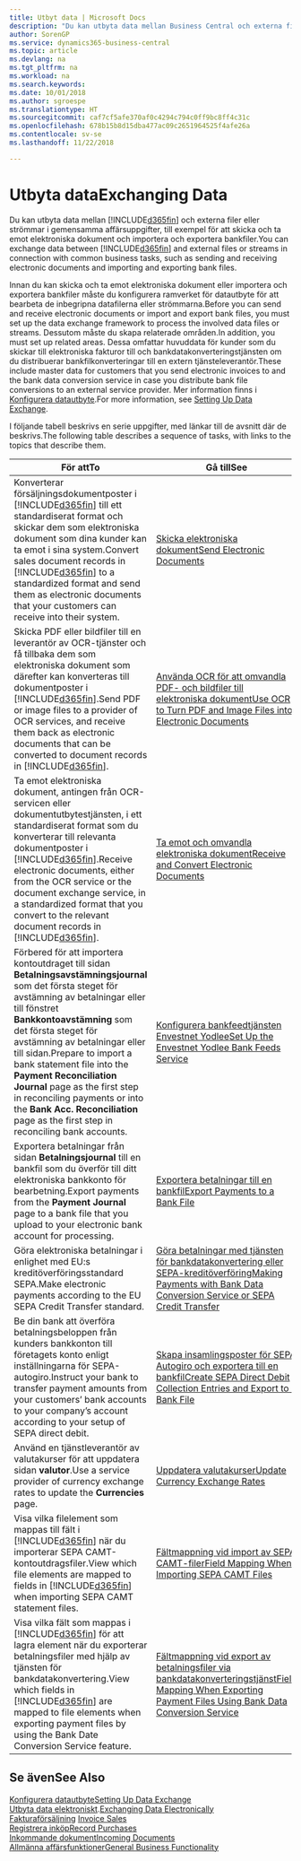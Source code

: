 ```yaml
---
title: Utbyt data | Microsoft Docs
description: "Du kan utbyta data mellan Business Central och externa filer eller strömmar i gemensamma affärsuppgifter, till exempel för att skicka och ta emot elektroniska dokument och importera och exportera bankfiler."
author: SorenGP
ms.service: dynamics365-business-central
ms.topic: article
ms.devlang: na
ms.tgt_pltfrm: na
ms.workload: na
ms.search.keywords: 
ms.date: 10/01/2018
ms.author: sgroespe
ms.translationtype: HT
ms.sourcegitcommit: caf7cf5afe370af0c4294c794c0ff9bc8ff4c31c
ms.openlocfilehash: 678b15b8d15dba477ac09c2651964525f4afe26a
ms.contentlocale: sv-se
ms.lasthandoff: 11/22/2018

---
```

# <a name="exchanging-data"></a><span data-ttu-id="d3b89-103">Utbyta data</span><span class="sxs-lookup"><span data-stu-id="d3b89-103">Exchanging Data</span></span>
<span data-ttu-id="d3b89-104">Du kan utbyta data mellan [!INCLUDE[d365fin](includes/d365fin_md.md)] och externa filer eller strömmar i gemensamma affärsuppgifter, till exempel för att skicka och ta emot elektroniska dokument och importera och exportera bankfiler.</span><span class="sxs-lookup"><span data-stu-id="d3b89-104">You can exchange data between [!INCLUDE[d365fin](includes/d365fin_md.md)] and external files or streams in connection with common business tasks, such as sending and receiving electronic documents and importing and exporting bank files.</span></span>  

<span data-ttu-id="d3b89-105">Innan du kan skicka och ta emot elektroniska dokument eller importera och exportera bankfiler måste du konfigurera ramverket för datautbyte för att bearbeta de inbegripna datafilerna eller strömmarna.</span><span class="sxs-lookup"><span data-stu-id="d3b89-105">Before you can send and receive electronic documents or import and export bank files, you must set up the data exchange framework to process the involved data files or streams.</span></span> <span data-ttu-id="d3b89-106">Dessutom måste du skapa relaterade områden.</span><span class="sxs-lookup"><span data-stu-id="d3b89-106">In addition, you must set up related areas.</span></span> <span data-ttu-id="d3b89-107">Dessa omfattar huvuddata för kunder som du skickar till elektroniska fakturor till och bankdatakonverteringstjänsten om du distribuerar bankfilkonverteringar till en extern tjänsteleverantör.</span><span class="sxs-lookup"><span data-stu-id="d3b89-107">These include master data for customers that you send electronic invoices to and the bank data conversion service in case you distribute bank file conversions to an external service provider.</span></span> <span data-ttu-id="d3b89-108">Mer information finns i [Konfigurera datautbyte](across-set-up-data-exchange.md).</span><span class="sxs-lookup"><span data-stu-id="d3b89-108">For more information, see [Setting Up Data Exchange](across-set-up-data-exchange.md).</span></span>  

 <span data-ttu-id="d3b89-109">I följande tabell beskrivs en serie uppgifter, med länkar till de avsnitt där de beskrivs.</span><span class="sxs-lookup"><span data-stu-id="d3b89-109">The following table describes a sequence of tasks, with links to the topics that describe them.</span></span>  

|<span data-ttu-id="d3b89-110">**För att**</span><span class="sxs-lookup"><span data-stu-id="d3b89-110">**To**</span></span>|<span data-ttu-id="d3b89-111">**Gå till**</span><span class="sxs-lookup"><span data-stu-id="d3b89-111">**See**</span></span>|  
|------------|-------------|  
|<span data-ttu-id="d3b89-112">Konverterar försäljningsdokumentposter i [!INCLUDE[d365fin](includes/d365fin_md.md)] till ett standardiserat format och skickar dem som elektroniska dokument som dina kunder kan ta emot i sina system.</span><span class="sxs-lookup"><span data-stu-id="d3b89-112">Convert sales document records in [!INCLUDE[d365fin](includes/d365fin_md.md)] to a standardized format and send them as electronic documents that your customers can receive into their system.</span></span>|[<span data-ttu-id="d3b89-113">Skicka elektroniska dokument</span><span class="sxs-lookup"><span data-stu-id="d3b89-113">Send Electronic Documents</span></span>](sales-how-to-send-electronic-documents.md)|  
|<span data-ttu-id="d3b89-114">Skicka PDF eller bildfiler till en leverantör av OCR-tjänster och få tillbaka dem som elektroniska dokument som därefter kan konverteras till dokumentposter i [!INCLUDE[d365fin](includes/d365fin_md.md)].</span><span class="sxs-lookup"><span data-stu-id="d3b89-114">Send PDF or image files to a provider of OCR services, and receive them back as electronic documents that can be converted to document records in [!INCLUDE[d365fin](includes/d365fin_md.md)].</span></span>|[<span data-ttu-id="d3b89-115">Använda OCR för att omvandla PDF- och bildfiler till elektroniska dokument</span><span class="sxs-lookup"><span data-stu-id="d3b89-115">Use OCR to Turn PDF and Image Files into Electronic Documents</span></span>](across-how-use-ocr-pdf-images-files.md)|  
|<span data-ttu-id="d3b89-116">Ta emot elektroniska dokument, antingen från OCR-servicen eller dokumentutbytestjänsten, i ett standardiserat format som du konverterar till relevanta dokumentposter i [!INCLUDE[d365fin](includes/d365fin_md.md)].</span><span class="sxs-lookup"><span data-stu-id="d3b89-116">Receive electronic documents, either from the OCR service or the document exchange service, in a standardized format that you convert to the relevant document records in [!INCLUDE[d365fin](includes/d365fin_md.md)].</span></span>|[<span data-ttu-id="d3b89-117">Ta emot och omvandla elektroniska dokument</span><span class="sxs-lookup"><span data-stu-id="d3b89-117">Receive and Convert Electronic Documents</span></span>](purchasing-how-to-receive-and-convert-electronic-documents.md)|  
|<span data-ttu-id="d3b89-118">Förbered för att importera kontoutdraget till sidan **Betalningsavstämningsjournal** som det första steget för avstämning av betalningar eller till fönstret **Bankkontoavstämning** som det första steget för avstämning av betalningar eller till sidan.</span><span class="sxs-lookup"><span data-stu-id="d3b89-118">Prepare to import a bank statement file into the **Payment Reconciliation Journal** page as the first step in reconciling payments or into the **Bank Acc. Reconciliation** page as the first step in reconciling bank accounts.</span></span>|[<span data-ttu-id="d3b89-119">Konfigurera bankfeedtjänsten Envestnet Yodlee</span><span class="sxs-lookup"><span data-stu-id="d3b89-119">Set Up the Envestnet Yodlee Bank Feeds Service</span></span>](bank-how-setup-bank-statement-service.md)|  
|<span data-ttu-id="d3b89-120">Exportera betalningar från sidan **Betalningsjournal** till en bankfil som du överför till ditt elektroniska bankkonto för bearbetning.</span><span class="sxs-lookup"><span data-stu-id="d3b89-120">Export payments from the **Payment Journal** page to a bank file that you upload to your electronic bank account for processing.</span></span>|[<span data-ttu-id="d3b89-121">Exportera betalningar till en bankfil</span><span class="sxs-lookup"><span data-stu-id="d3b89-121">Export Payments to a Bank File</span></span>](payables-how-export-payments-bank-file.md)|
|<span data-ttu-id="d3b89-122">Göra elektroniska betalningar i enlighet med EU:s kreditöverföringsstandard SEPA.</span><span class="sxs-lookup"><span data-stu-id="d3b89-122">Make electronic payments according to the EU SEPA Credit Transfer standard.</span></span>|[<span data-ttu-id="d3b89-123">Göra betalningar med tjänsten för bankdatakonvertering eller SEPA-kreditöverföring</span><span class="sxs-lookup"><span data-stu-id="d3b89-123">Making Payments with Bank Data Conversion Service or SEPA Credit Transfer</span></span>](finance-make-payments-with-bank-data-conversion-service-or-sepa-credit-transfer.md)|  
|<span data-ttu-id="d3b89-124">Be din bank att överföra betalningsbeloppen från kunders bankkonton till företagets konto enligt inställningarna för SEPA-autogiro.</span><span class="sxs-lookup"><span data-stu-id="d3b89-124">Instruct your bank to transfer payment amounts from your customers’ bank accounts to your company’s account according to your setup of SEPA direct debit.</span></span>|[<span data-ttu-id="d3b89-125">Skapa insamlingsposter för SEPA Autogiro och exportera till en bankfil</span><span class="sxs-lookup"><span data-stu-id="d3b89-125">Create SEPA Direct Debit Collection Entries and Export to a Bank File</span></span>](finance-how-create-sepa-direct-debit-collection-entries-export-bank-file.md)|  
|<span data-ttu-id="d3b89-126">Använd en tjänstleverantör av valutakurser för att uppdatera sidan **valutor**.</span><span class="sxs-lookup"><span data-stu-id="d3b89-126">Use a service provider of currency exchange rates to update the **Currencies** page.</span></span>|[<span data-ttu-id="d3b89-127">Uppdatera valutakurser</span><span class="sxs-lookup"><span data-stu-id="d3b89-127">Update Currency Exchange Rates</span></span>](finance-how-update-currencies.md)|  
|<span data-ttu-id="d3b89-128">Visa vilka filelement som mappas till fält i [!INCLUDE[d365fin](includes/d365fin_md.md)] när du importerar SEPA CAMT-kontoutdragsfiler.</span><span class="sxs-lookup"><span data-stu-id="d3b89-128">View which file elements are mapped to fields in [!INCLUDE[d365fin](includes/d365fin_md.md)] when importing SEPA CAMT statement files.</span></span>|[<span data-ttu-id="d3b89-129">Fältmappning vid import av SEPA CAMT-filer</span><span class="sxs-lookup"><span data-stu-id="d3b89-129">Field Mapping When Importing SEPA CAMT Files</span></span>](across-field-mapping-when-importing-sepa-camt-files.md)|  
|<span data-ttu-id="d3b89-130">Visa vilka fält som mappas i [!INCLUDE[d365fin](includes/d365fin_md.md)] för att lagra element när du exporterar betalningsfiler med hjälp av tjänsten för bankdatakonvertering.</span><span class="sxs-lookup"><span data-stu-id="d3b89-130">View which fields in [!INCLUDE[d365fin](includes/d365fin_md.md)] are mapped to file elements when exporting payment files by using the Bank Date Conversion Service feature.</span></span>|[<span data-ttu-id="d3b89-131">Fältmappning vid export av betalningsfiler via bankdatakonverteringstjänst</span><span class="sxs-lookup"><span data-stu-id="d3b89-131">Field Mapping When Exporting Payment Files Using Bank Data Conversion Service</span></span>](across-field-mapping-when-exporting-payment-files-using-bank-data-conversion-service.md)|  

## <a name="see-also"></a><span data-ttu-id="d3b89-132">Se även</span><span class="sxs-lookup"><span data-stu-id="d3b89-132">See Also</span></span>  
[<span data-ttu-id="d3b89-133">Konfigurera datautbyte</span><span class="sxs-lookup"><span data-stu-id="d3b89-133">Setting Up Data Exchange</span></span>](across-set-up-data-exchange.md)  
<span data-ttu-id="d3b89-134">[Utbyta data elektroniskt](across-data-exchange.md).</span><span class="sxs-lookup"><span data-stu-id="d3b89-134">[Exchanging Data Electronically](across-data-exchange.md)</span></span>  
<span data-ttu-id="d3b89-135">[Fakturaförsäljning](sales-how-invoice-sales.md) </span><span class="sxs-lookup"><span data-stu-id="d3b89-135">[Invoice Sales](sales-how-invoice-sales.md) </span></span>  
[<span data-ttu-id="d3b89-136">Registrera inköp</span><span class="sxs-lookup"><span data-stu-id="d3b89-136">Record Purchases</span></span>](purchasing-how-record-purchases.md)  
[<span data-ttu-id="d3b89-137">Inkommande dokument</span><span class="sxs-lookup"><span data-stu-id="d3b89-137">Incoming Documents</span></span>](across-income-documents.md)  
[<span data-ttu-id="d3b89-138">Allmänna affärsfunktioner</span><span class="sxs-lookup"><span data-stu-id="d3b89-138">General Business Functionality</span></span>](ui-across-business-areas.md)  

